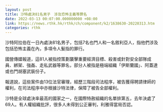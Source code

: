 ```yaml
---
layout: post
title: 沙特處決81名男子　涉及恐怖主義等罪名
date: 2022-03-13 00:07:00.000000000 +08:00
link: https://news.rthk.hk/rthk/ch/component/k2/1638630-20220313.htm
categories: rthk
---
```


沙特阿拉伯在一日內處決81名男子，包括7名也門人和一名敘利亞人，指他們涉及包括恐怖主義在內，多項令人髮指的罪行。

國營傳媒報道，這81人被指控策劃襲擊重要經濟目標、殺害或針對安全部隊成員、綁架、強姦、走私武器等罪名，部分人被指是極端組織「伊斯蘭國」、阿蓋達或也門胡塞武裝份子。

報道說，這些案件由13位法官審理，經歷三階段司法程序，被告獲得聘請律師的權利，在司法程序中亦根據沙特法律，保障了被告全部權利。

沙特是全球處決率最高的國家之一，在國際特赦組織的名單排第五，去年決處了69人。有人權組織批評，很多人未得到公正審判，利雅得當局否認。
